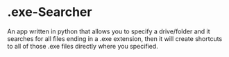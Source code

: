 # .exe-Searcher
An app written in python that allows you to specify a drive/folder and it searches for all files ending in a .exe extension, then it will create shortcuts to all of those .exe files directly where you specified.
